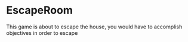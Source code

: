 # EscapeRoom
 This game is about to escape the house, you would have to accomplish objectives in order to escape
